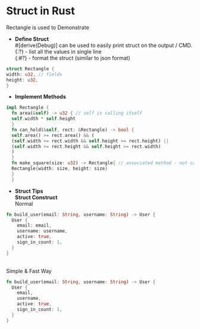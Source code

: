 # Struct in Rust
Rectangle is used to Demonstrate
<br>
* **Define Struct** <br>
  #[derive(Debug)] can be used to easily print struct on the output / CMD.
<br>{:?} - list all the values in single line
<br>{:#?} - format the struct (similar to json format)
```rust
struct Rectangle {
width: u32, // fields
height: u32,
}
```

* **Implement Methods**
  <br>

```rust
impl Rectangle {
  fn area(&self) -> u32 { // self is calling itself
  self.width * self.height
  }
  fn can_hold(&self, rect: &Rectangle) -> bool {
  self.area() >= rect.area() && (
  (self.width >= rect.width && self.height >= rect.height) ||
  (self.width >= rect.height && self.height >= rect.width)
  )
  }
  fn make_square(size: u32) -> Rectangle{ // associated method - not calling self method
  Rectangle{width: size, height: size}
  }
  }
```

* **Struct Tips**
<br>**Struct Construct**
<br>Normal
```rust
fn build_user(email: String, username: String) -> User {
  User {
    email: email,
    username: username,
    active: true,
    sign_in_count: 1,
  }
}
```
<br>Simple & Fast Way
```rust
fn build_user(email: String, username: String) -> User {
  User {
    email,
    username,
    active: true,
    sign_in_count: 1,
  }
}
```